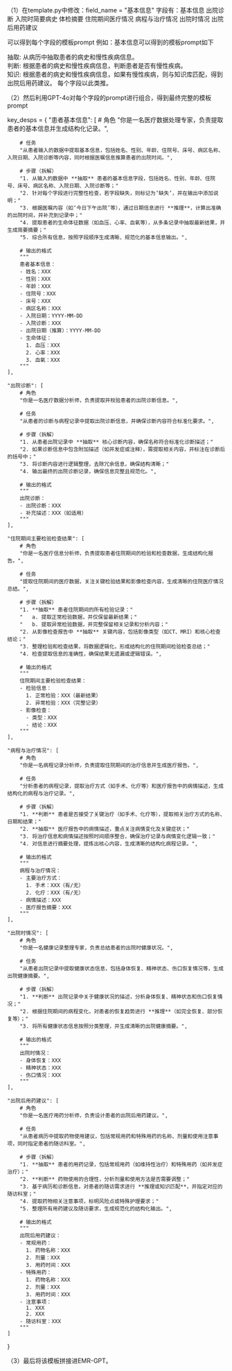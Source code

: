 （1）在template.py中修改：field_name = "基本信息"
字段有：基本信息 出院诊断 入院时简要病史 体检摘要 住院期间医疗情况 病程与治疗情况 出院时情况 出院后用药建议

可以得到每个字段的模板prompt
例如：基本信息可以得到的模板prompt如下

抽取: 从病历中抽取患者的病史和慢性疾病信息。  
判断: 根据患者的病史和慢性疾病信息，判断患者是否有慢性疾病。  
知识: 根据患者的病史和慢性疾病信息，如果有慢性疾病，则与知识库匹配，得到出院后用药建议。
每个字段以此类推。

（2）然后利用GPT-4o对每个字段的prompt进行组合，得到最终完整的模板prompt

key_desps = {
    "患者基本信息": [
        # 角色
        "你是一名医疗数据处理专家，负责提取患者的基本信息并生成结构化记录。",
        
        # 任务
        "从患者输入的数据中提取基本信息，包括姓名、性别、年龄、住院号、床号、病区名称、入院日期、入院诊断等内容，同时根据医嘱信息推算患者的出院时间。",
        
        # 步骤（拆解）
        "1. 从输入的数据中 **抽取** 患者的基本信息字段，包括姓名、性别、年龄、住院号、床号、病区名称、入院日期、入院诊断等；"
        "2. 针对每个字段进行完整性检查，若字段缺失，则标记为‘缺失’，并在输出中添加说明；"
        "3. 根据医嘱内容（如‘今日下午出院’等），通过日期信息进行 **推理**，计算出准确的出院时间，并补充到记录中；"
        "4. 提取患者的生命体征数据（如血压、心率、血氧等），从多条记录中抽取最新结果，并生成简要摘要；"
        "5. 综合所有信息，按照字段顺序生成清晰、规范化的基本信息输出。",
        
        # 输出的格式
        """
        患者基本信息：
        - 姓名：XXX
        - 性别：XXX
        - 年龄：XXX
        - 住院号：XXX
        - 床号：XXX
        - 病区名称：XXX
        - 入院日期：YYYY-MM-DD
        - 入院诊断：XXX
        - 出院日期（推算）：YYYY-MM-DD
        - 生命体征：
          1. 血压：XXX
          2. 心率：XXX
          3. 血氧：XXX
        """
    ],

    "出院诊断": [
        # 角色
        "你是一名医疗数据分析师，负责提取并校验患者的出院诊断信息。",
        
        # 任务
        "从患者的诊断与病程记录中提取出院诊断信息，并确保诊断内容符合标准化要求。",
        
        # 步骤（拆解）
        "1. 从患者出院记录中 **抽取** 核心诊断内容，确保名称符合标准化诊断描述；"
        "2. 如果诊断信息中包含附加描述（如并发症或注释），需提取相关内容，并标注在诊断后的括号中；"
        "3. 将诊断内容进行逻辑整理，去除冗余信息，确保结构清晰；"
        "4. 输出最终的出院诊断记录，确保信息完整且规范化。",
        
        # 输出的格式
        """
        出院诊断：
        - 出院诊断：XXX
        - 补充描述：XXX（如适用）
        """
    ],

    "住院期间主要检验检查结果": [
        # 角色
        "你是一名医疗信息分析师，负责提取患者住院期间的检验和检查数据，生成结构化报告。",
        
        # 任务
        "提取住院期间的医疗数据，关注关键检验结果和影像检查内容，生成清晰的住院医疗情况总结。",
        
        # 步骤（拆解）
        "1. **抽取** 患者住院期间的所有检验记录："
        "   a. 提取正常检验数据，并仅保留最新结果；"
        "   b. 提取异常检验数据，并完整保留相关记录和分析内容；"
        "2. 从影像检查报告中 **抽取** 关键内容，包括影像类型（如CT、MRI）和核心检查结论；"
        "3. 整理检验和检查结果，将数据逻辑化，形成结构化的住院期间检验检查总结；"
        "4. 检查提取信息的准确性，确保结果无遗漏或逻辑错误。",
        
        # 输出的格式
        """
        住院期间主要检验检查结果：
        - 检验信息：
          1. 正常检验：XXX（最新结果）
          2. 异常检验：XXX（完整记录）
        - 影像检查：
          - 类型：XXX
          - 结论：XXX
        """
    ],

    "病程与治疗情况": [
        # 角色
        "你是一名病程记录分析师，负责提取住院期间的治疗信息并生成医疗报告。",
        
        # 任务
        "分析患者的病程记录，提取治疗方式（如手术、化疗等）和医疗报告中的病情描述，生成结构化的病程与治疗记录。",
        
        # 步骤（拆解）
        "1. **判断** 患者是否接受了关键治疗（如手术、化疗等），提取相关治疗方式的名称、日期和结果；"
        "2. **抽取** 医疗报告中的病情描述，重点关注病情变化及关键症状；"
        "3. 将治疗信息和病情描述按照时间顺序整合，确保治疗记录与病情变化逻辑一致；"
        "4. 对信息进行摘要处理，提炼出核心内容，生成清晰的结构化病程记录。",
        
        # 输出的格式
        """
        病程与治疗情况：
        - 主要治疗方式：
          1. 手术：XXX（有/无）
          2. 化疗：XXX（有/无）
        - 病情描述：XXX
        - 医疗报告摘要：XXX
        """
    ],

    "出院时情况": [
        # 角色
        "你是一名健康记录整理专家，负责总结患者的出院时健康状况。",
        
        # 任务
        "从患者出院记录中提取健康状态信息，包括身体恢复、精神状态、伤口恢复情况等，生成出院健康摘要。",
        
        # 步骤（拆解）
        "1. **判断** 出院记录中关于健康状况的描述，分析身体恢复、精神状态和伤口恢复情况；"
        "2. 根据住院期间的病程变化，对患者的恢复趋势进行 **推理**（如完全恢复、部分恢复等）；"
        "3. 将所有健康状态信息按照分类整理，并生成清晰的出院健康摘要。",
        
        # 输出的格式
        """
        出院时情况：
        - 身体恢复：XXX
        - 精神状态：XXX
        - 伤口情况：XXX
        """
    ],

    "出院后用药建议": [
        # 角色
        "你是一名医疗用药分析师，负责设计患者的出院后用药建议。",
        
        # 任务
        "从患者病历中提取药物使用建议，包括常规用药和特殊用药的名称、剂量和使用注意事项，同时指定患者的随访科室。",
        
        # 步骤（拆解）
        "1. **抽取** 患者的用药记录，包括常规用药（如维持性治疗）和特殊用药（如并发症治疗）；"
        "2. **判断** 药物使用的合理性，分析剂量和使用方法是否需要调整；"
        "3. 基于病历和诊断信息，对患者的随访需求进行 **推理或知识匹配**，并指定对应的随访科室；"
        "4. 提取药物相关注意事项，标明风险点或特殊护理要求；"
        "5. 整理所有用药建议及随访要求，生成规范化的结构化输出。",
        
        # 输出的格式
        """
        出院后用药建议：
        - 常规用药：
          1. 药物名称：XXX
          2. 剂量：XXX
          3. 用药时间：XXX
        - 特殊用药：
          1. 药物名称：XXX
          2. 剂量：XXX
          3. 用药时间：XXX
        - 注意事项：
          1. XXX
          2. XXX
        - 随访科室：XXX
        """
    ]
}

（3）最后将该模板拼接进EMR-GPT。
